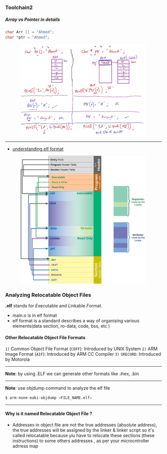 ### Toolchain2

##### Array vs Pointer in details

```c
char Arr [] = "Ahmed";
char *ptr = "Ahmed";
```

<p align="center">
  <img width="80%" height="50%" src="../imgs/toolchain3.JPG">
</p>

---

- [understanding elf format ](https://ics.uci.edu/~aburtsev/238P/hw/hw3-elf/hw3-elf.html#top)

<p align="center">
  <img width="80%" height="50%" src="../imgs/typical_elf.jpg">
</p>

### Analyzing **Relocatable Object Files**

**.elf** stands for *E*xecutable and *L*inkable *F*ormat.

- main.o is in elf format
- elf format is a standard describes a way of organising various elements(data section, ro-data, code, bss, etc )

#### Other Relocatable Object File Formats

`1)` Common Object File Format (`COFF`): Introduced by UNIX System
`2)` ARM Image Format (`AIF`): Introduced by ARM CC Compiler
`3)` `SRECORD`: Introduced by Motorola

---

**Note**: by using .ELF we can generate other formats like .ihex, .bin

---

**Note**: use objdump command to analyze the elf file

```bash
$ arm-none-eabi-objdump <FILE_NAME.elf>
```

---

#### Why is it named Relocatable Object File ?

- Addresses in object file are not the true addresses (absolute address), the true addresses will be assigned by the linker & linker script so it's called relocatable because yiu have to relocate these sections (these instructions) to some others addresses , as per your microcntroller adrress map
